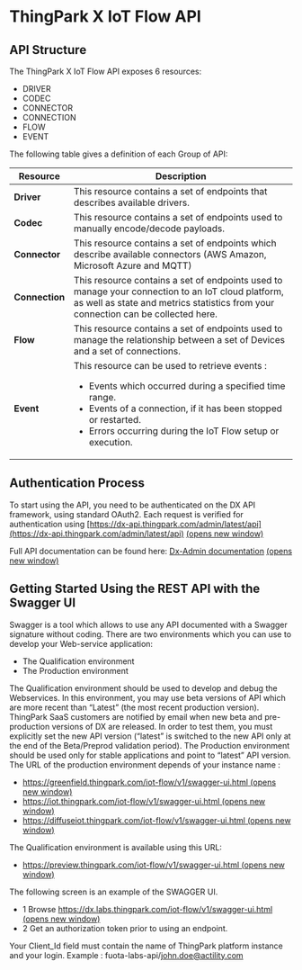 # ThingPark X IoT Flow API

## API Structure
The ThingPark X IoT Flow API exposes 6 resources:
* DRIVER
* CODEC
* CONNECTOR
* CONNECTION
* FLOW
* EVENT

The following table gives a definition of each Group of API:

| **Resource**   | **Description**                                                                                                                                                                                                                                                     |
|----------------|---------------------------------------------------------------------------------------------------------------------------------------------------------------------------------------------------------------------------------------------------------------------|
| **Driver**     | This resource contains a set of endpoints that describes available drivers.                                                                                                                                                                                         |
| **Codec**      | This resource contains a set of endpoints used to manually encode/decode payloads.                                                                                                                                                                                  |
| **Connector**  | This resource contains a set of endpoints which describe available connectors (AWS Amazon, Microsoft Azure and MQTT)                                                                                                                                                |
| **Connection** | This resource contains a set of endpoints used to manage your connection to an IoT cloud platform, as well as state and metrics statistics from your connection can be collected here.                                                                              |
| **Flow**       | This resource contains a set of endpoints used to manage the relationship between a set of Devices and a set of connections.                                                                                                                                        |
| **Event**      | This resource can be used to retrieve events : <br/><ul><li> Events which occurred during a specified time range.</li><li> Events of a connection, if it has been stopped or restarted.</li><li> Errors occurring during the IoT Flow setup or execution.</li></ul> |



## Authentication Process
To start using the API, you need to be authenticated on the DX API framework, using standard OAuth2.
Each request is verified for authentication using  [https://dx-api.thingpark.com/admin/latest/api](https://dx-api.thingpark.com/admin/latest/api)
[(opens new window)](https://dx-api.thingpark.com/admin/latest/api) 

Full API documentation can be found here: [Dx-Admin documentation](https://dx-api.thingpark.com/admin/latest/doc/index.html)
[(opens new window)](https://dx-api.thingpark.com/admin/latest/doc/index.html) 

## Getting Started Using the REST API with the Swagger UI
Swagger is a tool which allows to use any API documented with a Swagger signature without coding.
There are two environments which you can use to develop your Web-service application:

* The Qualification environment
* The Production environment

The Qualification environment should be used to develop and debug the Webservices. In this environment, you may use beta versions of API which are more recent than “Latest” (the most recent production version). ThingPark SaaS customers are notified by email when new beta and pre-production versions of DX are released. In order to test them, you must explicitly set the new API version (“latest” is switched to the new API only at the end of the Beta/Preprod validation period).
The Production environment should be used only for stable applications and point to “latest” API version. The URL of the production environment depends of your instance name :
  
*  [https://greenfield.thingpark.com/iot-flow/v1/swagger-ui.html (opens new window)](https://greenfield.thingpark.com/iot-flow/v1/swagger-ui.html)
*  [https://iot.thingpark.com/iot-flow/v1/swagger-ui.html (opens new window)](https://iot.thingpark.com/iot-flow/v1/swagger-ui.html)
*  [https://diffuseiot.thingpark.com/iot-flow/v1/swagger-ui.html (opens new window)](https://diffuseiot.thingpark.com/iot-flow/v1/swagger-ui.html)

The Qualification environment is available using this URL:

*  [https://preview.thingpark.com/iot-flow/v1/swagger-ui.html (opens new window)](https://preview.thingpark.com/iot-flow/v1/swagger-ui.html)

The following screen is an example of the SWAGGER UI.
   
* 1 Browse  [https://dx.labs.thingpark.com/iot-flow/v1/swagger-ui.html (opens new window)](https://dx.labs.thingpark.com/iot-flow/v1/swagger-ui.html)
* 2 Get an authorization token prior to using an endpoint.

Your Client_Id field must contain the name of ThingPark platform instance and your login.
Example : fuota-labs-api/john.doe@actility.com


